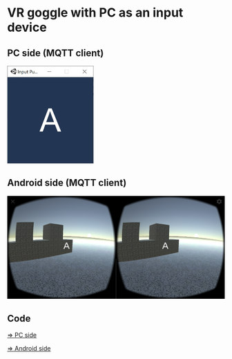 # VR goggle with PC as an input device

## PC side (MQTT client)
<img src="/doc/InputPublisher.jpg" width=200px>

## Android side (MQTT client)
<img src="/doc/InputSubscriber.png" width=600px>

## Code

[=> PC side](/VR_InputPublisher)

[=> Android side](/VR_InputSubscriber)

